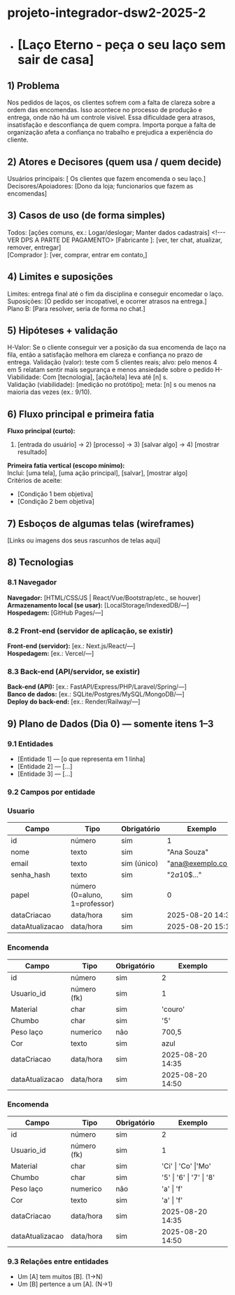 # projeto-integrador-dsw2-2025-2
- # [Laço Eterno - peça o seu laço sem sair de casa]

## 1) Problema

Nos pedidos de laços, os clientes sofrem com a falta de clareza sobre a ordem das encomendas.
Isso acontece no processo de produção e entrega, onde não há um controle visível.
Essa dificuldade gera atrasos, insatisfação e desconfiança de quem compra.
Importa porque a falta de organização afeta a confiança no trabalho e prejudica a experiência do cliente.

## 2) Atores e Decisores (quem usa / quem decide)

Usuários principais: [ Os clientes que fazem encomenda o seu laço.]
Decisores/Apoiadores: [Dono da loja; funcionarios que fazem as encomendas]

## 3) Casos de uso (de forma simples)

Todos: [ações comuns, ex.: Logar/deslogar; Manter dados cadastrais]  <!--- VER DPS A PARTE DE PAGAMENTO>
[Fabricante ]: [ver, ter chat, atualizar, remover, entregar]  
[Comprador  ]: [ver, comprar, entrar em contato,]

## 4) Limites e suposições

Limites: entrega final até o fim da disciplina e conseguir encomedar o laço. 
Suposições: [O pedido ser incopativel, e ocorrer atrasos na entrega.]  
Plano B: [Para resolver, seria de forma no chat.]

## 5) Hipóteses + validação

H-Valor: Se o cliente conseguir ver a posição da sua encomenda de laço na fila, então a satisfação melhora em clareza e confiança no prazo de entrega.
Validação (valor): teste com 5 clientes reais; alvo: pelo menos 4 em 5 relatam sentir mais segurança e menos ansiedade sobre o pedido
H-Viabilidade: Com [tecnologia], [ação/tela] leva até [n] s.  
Validação (viabilidade): [medição no protótipo]; meta: [n] s ou menos na maioria das vezes (ex.: 9/10).

## 6) Fluxo principal e primeira fatia
<!-- Pense “Entrada → Processo → Saída”.
     EXEMPLO de Fluxo:
     1) Aluno faz login
     2) Clica em "Pedir ajuda" e descreve a dúvida
     3) Sistema salva e coloca na fila
     4) Lista mostra ordem e tempo desde criação
     5) Professor encerra o chamado
     EXEMPLO de 1ª fatia:
     Inclui login simples, criar chamado, listar em ordem.
     Critérios de aceite (objetivos): criar → aparece na lista com horário; encerrar → some ou marca "fechado". -->
**Fluxo principal (curto):**  
1) [entrada do usuário] → 2) [processo] → 3) [salvar algo] → 4) [mostrar resultado]

**Primeira fatia vertical (escopo mínimo):**  
Inclui: [uma tela], [uma ação principal], [salvar], [mostrar algo]  
Critérios de aceite:
- [Condição 1 bem objetiva]
- [Condição 2 bem objetiva]

## 7) Esboços de algumas telas (wireframes)
<!-- Vale desenho no papel (foto), Figma, Excalidraw, etc. Não precisa ser bonito, precisa ser claro.
     EXEMPLO de telas:
     • Login
     • Lista de chamados (ordem + tempo desde criação)
     • Novo chamado (formulário simples)
     • Painel do professor (atender/encerrar)
     EXEMPLO de imagem:
     ![Wireframe - Lista de chamados](img/wf-lista-chamados.png) -->
[Links ou imagens dos seus rascunhos de telas aqui]

## 8) Tecnologias
<!-- Liste apenas o que você REALMENTE pretende usar agora. -->

### 8.1 Navegador
**Navegador:** [HTML/CSS/JS | React/Vue/Bootstrap/etc., se houver]  
**Armazenamento local (se usar):** [LocalStorage/IndexedDB/—]  
**Hospedagem:** [GitHub Pages/—]

### 8.2 Front-end (servidor de aplicação, se existir)
**Front-end (servidor):** [ex.: Next.js/React/—]  
**Hospedagem:** [ex.: Vercel/—]

### 8.3 Back-end (API/servidor, se existir)
**Back-end (API):** [ex.: FastAPI/Express/PHP/Laravel/Spring/—]  
**Banco de dados:** [ex.: SQLite/Postgres/MySQL/MongoDB/—]  
**Deploy do back-end:** [ex.: Render/Railway/—]

## 9) Plano de Dados (Dia 0) — somente itens 1–3
<!-- Defina só o essencial para criar o banco depois. -->

### 9.1 Entidades
<!-- EXEMPLO:
     - Usuario — pessoa que usa o sistema (aluno/professor)
     - Chamado — pedido de ajuda criado por um usuário -->
- [Entidade 1] — [o que representa em 1 linha]
- [Entidade 2] — [...]
- [Entidade 3] — [...]

### 9.2 Campos por entidade
<!-- Use tipos simples: uuid, texto, número, data/hora, booleano, char. -->

### Usuario
| Campo           | Tipo                          | Obrigatório | Exemplo            |
|-----------------|-------------------------------|-------------|--------------------|
| id              | número                        | sim         | 1                  |
| nome            | texto                         | sim         | "Ana Souza"        |
| email           | texto                         | sim (único) | "ana@exemplo.com"  |
| senha_hash      | texto                         | sim         | "$2a$10$..."       |
| papel           | número (0=aluno, 1=professor) | sim         | 0                  |
| dataCriacao     | data/hora                     | sim         | 2025-08-20 14:30   |
| dataAtualizacao | data/hora                     | sim         | 2025-08-20 15:10   |

### Encomenda
| Campo           | Tipo               | Obrigatório | Exemplo                 |
|-----------------|--------------------|-------------|-------------------------|
| id              | número             | sim         | 2                       |
| Usuario_id      | número (fk)        | sim         | 1                       |
| Material        | char               | sim         | 'couro'                 |
| Chumbo          | char               | sim         | '5'                     |
| Peso laço       | numerico           | não         | 700,5                   |
| Cor             | texto              | sim         | azul                    |
| dataCriacao     | data/hora          | sim         | 2025-08-20 14:35        |
| dataAtualizacao | data/hora          | sim         | 2025-08-20 14:50        |


### Encomenda
| Campo           | Tipo               | Obrigatório | Exemplo                 |
|-----------------|--------------------|-------------|-------------------------|
| id              | número             | sim         | 2                       |
| Usuario_id      | número (fk)        | sim         | 1                       |
| Material        | char               | sim         | 'Ci' \| 'Co'  \|'Mo'    |
| Chumbo          | char               | sim         | '5' \| '6' \| '7' \| '8'|
| Peso laço       | numerico           | não         | 'a' \| 'f'              |
| Cor             | texto              | sim         | 'a' \| 'f'              |
| dataCriacao     | data/hora          | sim         | 2025-08-20 14:35        |
| dataAtualizacao | data/hora          | sim         | 2025-08-20 14:50        |

### 9.3 Relações entre entidades
<!-- Frases simples bastam. EXEMPLO:
     Um Usuario tem muitos Chamados (1→N).
     Um Chamado pertence a um Usuario (N→1). -->
- Um [A] tem muitos [B]. (1→N)
- Um [B] pertence a um [A]. (N→1)
